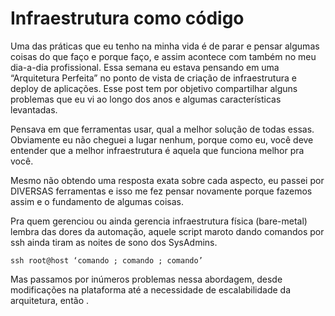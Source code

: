 # Infraestrutura como código

Uma das práticas que eu tenho na minha vida é de parar e pensar algumas coisas do que faço e porque faço, e assim acontece com também no meu dia-a-dia profissional. Essa semana eu estava pensando em uma “Arquitetura Perfeita” no ponto de vista de criação de infraestrutura e deploy de aplicações. Esse post tem por objetivo compartilhar alguns problemas que eu vi ao longo dos anos e algumas características levantadas.

Pensava em que ferramentas usar, qual a melhor solução de todas essas. Obviamente eu não cheguei a lugar nenhum, porque como eu, você deve entender que a melhor infraestrutura é aquela que funciona melhor pra você.

Mesmo não obtendo uma resposta exata sobre cada aspecto, eu passei por DIVERSAS ferramentas e isso me fez pensar novamente porque fazemos assim e o fundamento de algumas coisas.

Pra quem gerenciou ou ainda gerencia infraestrutura física (bare-metal) lembra das dores da automação, aquele script maroto dando comandos por ssh ainda tiram as noites de sono dos SysAdmins.

```shell
ssh root@host ‘comando ; comando ; comando’
```

Mas passamos por inúmeros problemas nessa abordagem, desde modificações na plataforma até a necessidade de escalabilidade da arquitetura, então .
